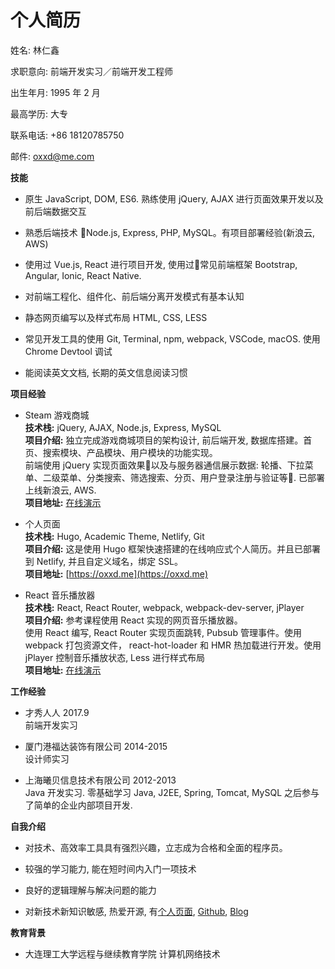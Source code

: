 # 个人简历 
姓名: 林仁鑫 

求职意向: 前端开发实习／前端开发工程师

出生年月: 1995 年 2 月

最高学历: 大专

联系电话: +86 18120785750

邮件: oxxd@me.com

**技能**

* 原生 JavaScript, DOM, ES6. 熟练使用 jQuery, AJAX 进行页面效果开发以及前后端数据交互  

* 熟悉后端技术 Node.js, Express, PHP, MySQL。有项目部署经验(新浪云, AWS)  

* 使用过 Vue.js, React 进行项目开发, 使用过常见前端框架 Bootstrap, Angular, Ionic, React Native.  
 
* 对前端工程化、组件化、前后端分离开发模式有基本认知   

* 静态网页编写以及样式布局 HTML, CSS, LESS  

* 常见开发工具的使用 Git, Terminal, npm, webpack, VSCode, macOS. 使用 Chrome Devtool 调试

* 能阅读英文文档, 长期的英文信息阅读习惯  

**项目经验**

* Steam 游戏商城  
**技术栈:** jQuery, AJAX, Node.js, Express, MySQL  
**项目介绍:** 独立完成游戏商城项目的架构设计, 前后端开发, 数据库搭建。首页、搜索模块、产品模块、用户模块的功能实现。  
前端使用 jQuery 实现页面效果以及与服务器通信展示数据: 轮播、下拉菜单、二级菜单、分类搜索、筛选搜索、分页、用户登录注册与验证等. 已部署上线新浪云, AWS.  
**项目地址:** [在线演示](http://fakesteam.oxxd.me)  

* 个人页面  
**技术栈:** Hugo, Academic Theme, Netlify, Git  
**项目介绍:** 这是使用 Hugo 框架快速搭建的在线响应式个人简历。并且已部署到 Netlify, 并且自定义域名，绑定 SSL。  
**项目地址:** [https://oxxd.me](https://oxxd.me)  

* React 音乐播放器  
**技术栈:** React, React Router, webpack, webpack-dev-server, jPlayer  
**项目介绍:** 参考课程使用 React 实现的网页音乐播放器。  
使用 React 编写, React Router 实现页面跳转, Pubsub 管理事件。使用 webpack 打包资源文件， react-hot-loader 和 HMR 热加载进行开发。使用 jPlayer 控制音乐播放状态, Less 进行样式布局  
**项目地址:** [在线演示](https://oxxd.github.io/react-music-player/)

**工作经验**

* 才秀人人 2017.9  
前端开发实习

* 厦门港福达装饰有限公司 2014-2015  
设计师实习

* 上海曦贝信息技术有限公司 2012-2013  
Java 开发实习. 零基础学习 Java, J2EE, Spring, Tomcat, MySQL 之后参与了简单的企业内部项目开发.

**自我介绍**

* 对技术、高效率工具具有强烈兴趣，立志成为合格和全面的程序员。

* 较强的学习能力, 能在短时间内入门一项技术

* 良好的逻辑理解与解决问题的能力

* 对新技术新知识敏感, 热爱开源, 有[个人页面](https://oxxd.me), [Github](https://github.com/OXXD), [Blog](http://blog.oxxd.me)


**教育背景**

* 大连理工大学远程与继续教育学院    计算机网络技术  